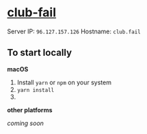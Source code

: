 # [club-fail](//club.fail)

Server IP: `96.127.157.126`
Hostname: `club.fail`


## To start locally

**macOS**

1. Install `yarn` or `npm` on your system
2. `yarn install`
3. 

**other platforms**

*coming soon*